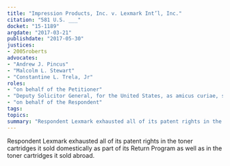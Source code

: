 ```yaml
---
title: "Impression Products, Inc. v. Lexmark Int’l, Inc."
citation: "581 U.S. ___"
docket: "15-1189"
argdate: "2017-03-21"
publishdate: "2017-05-30"
justices:
- 2005roberts
advocates:
- "Andrew J. Pincus"
- "Malcolm L. Stewart"
- "Constantine L. Trela, Jr"
roles:
- "on behalf of the Petitioner"
- "Deputy Solicitor General, for the United States, as amicus curiae, supporting reversal in part and vacatur in part"
- "on behalf of the Respondent"
tags:
topics:
summary: "Respondent Lexmark exhausted all of its patent rights in the toner cartridges it sold domestically as part of its Return Program as well as in the toner cartridges it sold abroad."
---
```

Respondent Lexmark exhausted all of its patent rights in the toner cartridges it sold domestically as part of its Return Program as well as in the toner cartridges it sold abroad.

